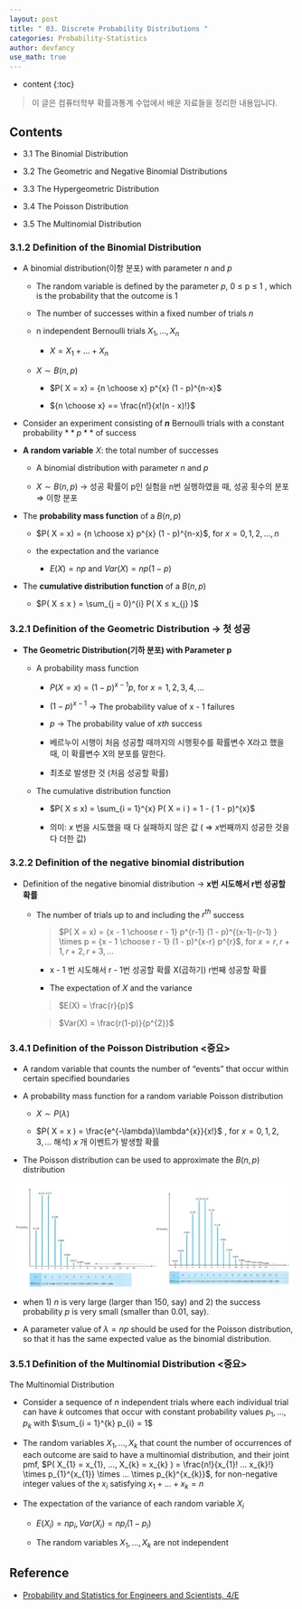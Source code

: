 ```yaml
---
layout: post
title: " 03. Discrete Probability Distributions "
categories: Probability-Statistics
author: devfancy
use_math: true
---
```

* content
{:toc}

> 이 글은 컴퓨터학부 확률과통계 수업에서 배운 자료들을 정리한 내용입니다.

## Contents

* 3.1 The Binomial Distribution

* 3.2 The Geometric and Negative Binomial Distributions

* 3.3 The Hypergeometric Distribution

* 3.4 The Poisson Distribution

* 3.5 The Multinomial Distribution

### 3.1.2 Definition of the Binomial Distribution

* A binomial distribution(이항 분포) with parameter $n$ and $p$
  
  * The random variable is defined by the parameter $p$, 0 ≤ p ≤ 1 , which is the probability that the outcome is 1
  
  * The number of successes within a fixed number of trials $n$

  * n independent Bernoulli trials $X_{1}, … , X_{n}$
    
    * $X = X_{1} + . . . + X_{n}$

  * $X \sim B(n, p)$
    
    * $P( X = x) = {n \choose x} p^{x} (1 - p)^{n-x}$
      
    * ${n \choose x} ==  \frac{n!}{x!(n - x)!}$


* Consider an experiment consisting of **$n$**  Bernoulli trials with a constant probability $**p**$ of success

* **A random variable** $X$: the total number of successes
  
  * A binomial distribution with parameter $n$ and $p$
    
  * $X \sim B(n, p)$ → 성공 확률이 p인 실험을 n번 실행하였을 때, 성공 횟수의 분포 ⇒ 이항 분포

* The **probability mass function** of a $B( n, p )$
  
  * $P( X = x) = {n \choose x} p^{x} (1 - p)^{n-x}$, for $x = 0, 1, 2, …, n$
    
  * the expectation and the variance
  
    * $E(X) = np$ and $Var(X) = np(1-p)$

* The **cumulative distribution function** of a $B(n, p)$
  
  * $P( X ≤ x ) = \sum_{j = 0}^{i} P( X ≤ x_{j} )$


### 3.2.1 Definition of the Geometric Distribution → 첫 성공

* **The Geometric Distribution(기하 분포) with Parameter p**
  
  * A probability mass function
  
    * $P( X = x) = (1 - p)^{x-1}p$, for $x = 1, 2, 3, 4, …$
    
    * $(1 - p)^{x-1}$ → The probability value of x - 1 failures
            
    * $p$ → The probability value of $x{th}$ success
            
    * 베르누이 시행이 처음 성공할 때까지의 시행횟수를 확률변수 X라고 했을 때, 이 확률변수 X의 분포를 말한다.
            
    * 최초로 발생한 것 (처음 성공할 확률)
    
  * The cumulative distribution function
            
    * $P( X ≤ x) = \sum_{i = 1}^{x} P( X = i ) = 1 - ( 1 - p)^{x}$
              
    * 의미: $x$ 번을 시도했을 때 다 실패하지 않은 값 ( ⇒ $x$번째까지 성공한 것을 다 더한 값)


### 3.2.2 Definition of the negative binomial distribution

* Definition of the negative binomial distribution  → **x번 시도해서 r번 성공할 확률**
  
  * The number of trials up to and including the $r^{th}$ success
  
    > $P( X = x) = {x - 1 \choose r - 1} p^{r-1} (1 - p)^{(x-1)-(r-1) } \times p = {x - 1 \choose r - 1} (1 - p)^{x-r} p^{r}$, for $x = r, r + 1, r + 2, r + 3, …$
    
    * x - 1 번 시도해서 r - 1번 성공할 확률 X(곱하기) r번째 성공할 확률

    * The expectation of $X$ and the variance
                
    > $E(X) = \frac{r}{p}$
  
    > $Var(X) = \frac{r(1-p)}{p^{2}}$
    

### 3.4.1 Definition of the Poisson Distribution <중요>

* A random variable that counts the number of “events” that occur within certain specified boundaries

* A probability mass function for a random variable Poisson distribution
  
  * $X \sim P(\lambda)$
    
  * $P( X = x ) = \frac{e^{-\lambda}\lambda^{x}}{x!}$ , for $x = 0, 1, 2, 3, …$ 해석) $x$ 개 이벤트가 발생할 확률

* The Poisson distribution can be used to approximate the $B(n, p)$ distribution

![](/assets/img/ps/ps-03-discrete-probability-distributions_1.png)

* when 1) $n$ is very large (larger than 150, say) and 2) the success probability $p$ is very small (smaller than 0.01, say).

* A parameter value of $\lambda = np$ should be used for the Poisson distribution, so that it has the same expected value as the binomial distribution.


### 3.5.1 Definition of the Multinomial Distribution <중요>

The Multinomial Distribution

* Consider a sequence of $n$ independent trials where each individual trial can have $k$ outcomes that occur with constant probability values $p_{1}, …, p_{k}$ with $\sum_{i = 1}^{k} p_{i} = 1$
  
* The random variables $X_{1}, …, X_{k}$ that count the number of occurrences of each outcome are said to have a multinomial distribution, and their joint pmf, $P( X_{1} = x_{1}, …, X_{k} = x_{k} ) = \frac{n!}{x_{1}! … x_{k}!} \times p_{1}^{x_{1}} \times … \times p_{k}^{x_{k}}$, for non-negative integer values of the $x_{i}$ satisfying $x_{1} + … + x_{k} = n$

* The expectation of the variance of each random variable $X_{i}$

  * $E(X_{i}) = np_{i} , Var(X_{i}) = np_{i}(1 - p_{i})$
          
  * The random variables $X_{1}, …, X_{k}$ are not independent


## Reference

* [Probability and Statistics for Engineers and Scientists, 4/E](http://www.yes24.com/Product/Goods/5404183)
